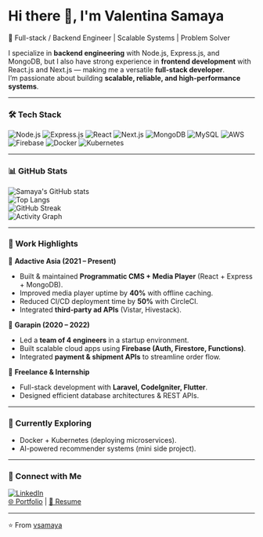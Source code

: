 # Hi there 👋, I'm Valentina Samaya

🚀 Full-stack / Backend Engineer | Scalable Systems | Problem Solver  

I specialize in **backend engineering** with Node.js, Express.js, and MongoDB, but I also have strong experience in **frontend development** with React.js and Next.js — making me a versatile **full-stack developer**.  
I’m passionate about building **scalable, reliable, and high-performance systems**.

---

### 🛠 Tech Stack
![Node.js](https://img.shields.io/badge/-Node.js-339933?logo=node.js&logoColor=white)
![Express.js](https://img.shields.io/badge/-Express.js-000000?logo=express&logoColor=white)
![React](https://img.shields.io/badge/-React-61DAFB?logo=react&logoColor=black)
![Next.js](https://img.shields.io/badge/-Next.js-000000?logo=next.js&logoColor=white)
![MongoDB](https://img.shields.io/badge/-MongoDB-47A248?logo=mongodb&logoColor=white)
![MySQL](https://img.shields.io/badge/-MySQL-4479A1?logo=mysql&logoColor=white)
![AWS](https://img.shields.io/badge/-AWS-232F3E?logo=amazonaws&logoColor=white)
![Firebase](https://img.shields.io/badge/-Firebase-FFCA28?logo=firebase&logoColor=black)
![Docker](https://img.shields.io/badge/-Docker-2496ED?logo=docker&logoColor=white)
![Kubernetes](https://img.shields.io/badge/-Kubernetes-326CE5?logo=kubernetes&logoColor=white)

---

### 📊 GitHub Stats
![Samaya's GitHub stats](https://github-readme-stats.vercel.app/api?username=vsamaya&show_icons=true&count_private=true&theme=radical)  
![Top Langs](https://github-readme-stats.vercel.app/api/top-langs/?username=vsamaya&layout=compact&count_private=true&theme=radical)  
![GitHub Streak](https://streak-stats.demolab.com?user=vsamaya&theme=radical)  
![Activity Graph](https://github-readme-activity-graph.vercel.app/graph?username=vsamaya&theme=rogue)  

---

### 🚀 Work Highlights
🔹 **Adactive Asia (2021 – Present)**  
- Built & maintained **Programmatic CMS + Media Player** (React + Express + MongoDB).  
- Improved media player uptime by **40%** with offline caching.  
- Reduced CI/CD deployment time by **50%** with CircleCI.  
- Integrated **third-party ad APIs** (Vistar, Hivestack).  

🔹 **Garapin (2020 – 2022)**  
- Led a **team of 4 engineers** in a startup environment.  
- Built scalable cloud apps using **Firebase (Auth, Firestore, Functions)**.  
- Integrated **payment & shipment APIs** to streamline order flow.  

🔹 **Freelance & Internship**  
- Full-stack development with **Laravel, CodeIgniter, Flutter**.  
- Designed efficient database architectures & REST APIs.  

---

### 🌱 Currently Exploring
- Docker + Kubernetes (deploying microservices).  
- AI-powered recommender systems (mini side project).  

---

### 🔗 Connect with Me
[![LinkedIn](https://img.shields.io/badge/-Valentina%20Samaya-blue?logo=linkedin&logoColor=white)](https://www.linkedin.com/in/vsamaya/)  
[🌐 Portfolio](https://samaya.vercel.app/) | [📄 Resume](https://samaya.vercel.app)  

---
⭐️ From [vsamaya](https://github.com/vsamaya)
